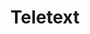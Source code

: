 ---
layout: list
title:  Teletext
slug:   teletext
menu: true
description: >
  Tools, thoughts and files all related to the recovery of Teletext data.
---